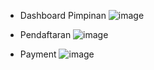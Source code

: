 - Dashboard Pimpinan
  ![image](https://github.com/user-attachments/assets/09b9610f-75f1-4dce-9a3c-740521033e68)

- Pendaftaran
![image](https://github.com/user-attachments/assets/9ea09a71-63a6-4174-a51a-93134804b776)

- Payment
![image](https://github.com/user-attachments/assets/31e53eb0-32c0-4892-9482-330d633c0aa4)
